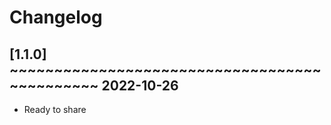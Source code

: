 # Changelog

## [1.1.0] ~~~~~~~~~~~~~~~~~~~~~~~~~~~~~~~~~~~~~~~~~~~~~ 2022-10-26
 - Ready to share  

